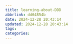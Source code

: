 ```yaml
---
title: learning-about-DDD
abbrlink: dd64854b
date: 2024-12-28 20:43:14
updated: 2024-12-28 20:43:14
tags:
categories:
---
```

